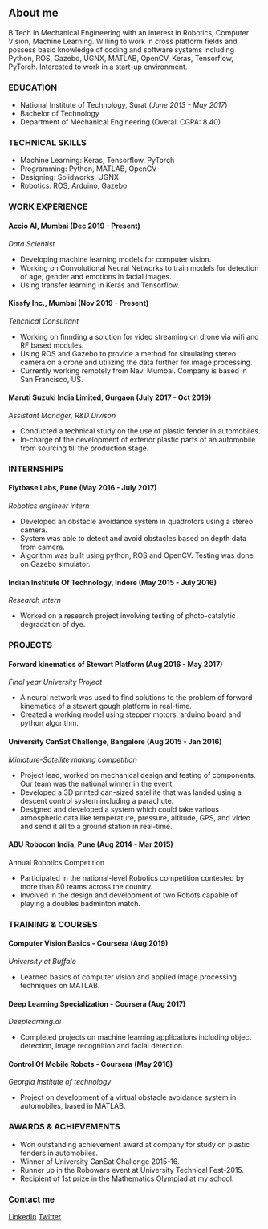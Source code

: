 ## About me

B.Tech in Mechanical Engineering with an interest in Robotics, Computer Vision, Machine Learning. Willing to work in cross platform fields and possess basic knowledge of coding and software systems including Python, ROS, Gazebo, UGNX, MATLAB, OpenCV, Keras, Tensorflow, PyTorch. Interested to work in a start-up environment. 

### EDUCATION

- National Institute of Technology, Surat                                (_June 2013 - May 2017_)
- Bachelor of Technology
- Department of Mechanical Engineering                                   (Overall CGPA: 8.40)

### TECHNICAL SKILLS
- Machine Learning: Keras, Tensorflow, PyTorch
- Programming: Python, MATLAB, OpenCV
- Designing: Solidworks, UGNX
- Robotics: ROS, Arduino, Gazebo

### WORK EXPERIENCE
#### Accio AI, Mumbai (Dec 2019 - Present)
_Data Scientist_
- Developing machine learning models for computer vision.
- Working on Convolutional Neural Networks to train models for detection of age, gender and emotions
in facial images.
- Using transfer learning in Keras and Tensorflow.

#### Kissfy Inc., Mumbai (Nov 2019 - Present)
_Tehcnical Consultant_
- Working on finnding a solution for video streaming on drone via wifi and RF based modules.
- Using ROS and Gazebo to provide a method for simulating stereo camera on a drone and utilizing the
data further for image processing.
- Currently working remotely from Navi Mumbai. Company is based in San Francisco, US.

#### Maruti Suzuki India Limited, Gurgaon (July 2017 - Oct 2019)
_Assistant Manager, R&D Divison_
- Conducted a technical study on the use of plastic fender in automobiles.
- In-charge of the development of exterior plastic parts of an automobile from sourcing till the production
stage.

### INTERNSHIPS
#### Flytbase Labs, Pune (May 2016 - July 2017)
_Robotics engineer intern_
- Developed an obstacle avoidance system in quadrotors using a stereo camera.
- System was able to detect and avoid obstacles based on depth data from camera.
- Algorithm was built using python, ROS and OpenCV. Testing was done on Gazebo simulator.

#### Indian Institute Of Technology, Indore (May 2015 - July 2016)
_Research Intern_
- Worked on a research project involving testing of photo-catalytic degradation of dye.

### PROJECTS
#### Forward kinematics of Stewart Platform (Aug 2016 - May 2017)
_Final year University Project_
- A neural network was used to find solutions to the problem of forward kinematics of a stewart gough
platform in real-time.
- Created a working model using stepper motors, arduino board and python algorithm.
#### University CanSat Challenge, Bangalore (Aug 2015 - Jan 2016)
_Miniature-Satellite making competition_
- Project lead, worked on mechanical design and testing of components. Our team was the national
winner in the event.
- Developed a 3D printed can-sized satellite that was landed using a descent control system including a
parachute.
- Designed and developed a system which could take various atmospheric data like temperature, pressure,
altitude, GPS, and video and send it all to a ground station in real-time.
#### ABU Robocon India, Pune (Aug 2014 - Mar 2015)
Annual Robotics Competition
- Participated in the national-level Robotics competition contested by more than 80 teams across the
country.
- Involved in the design and development of two Robots capable of playing a doubles badminton match.

### TRAINING & COURSES
#### Computer Vision Basics - Coursera (Aug 2019)
_University at Buffalo_
- Learned basics of computer vision and applied image processing techniques on MATLAB.
#### Deep Learning Specialization - Coursera (Aug 2017)
_Deeplearning.ai_
- Completed projects on machine learning applications including object detection, image recognition and
facial detection.
#### Control Of Mobile Robots - Coursera (May 2016)
_Georgia Institute of technology_
- Project on development of a virtual obstacle avoidance system in automobiles, based in MATLAB.

### AWARDS & ACHIEVEMENTS
- Won outstanding achievement award at company for study on plastic fenders in automobiles.
- Winner of University CanSat Challenge 2015-16.
- Runner up in the Robowars event at University Technical Fest-2015.
- Recipient of 1st prize in the Mathematics Olympiad at my school.

### Contact me

[LinkedIn](https://www.linkedin.com/in/shobhitgupta9618/)
[Twitter](https://twitter.com/shobhit9618)
